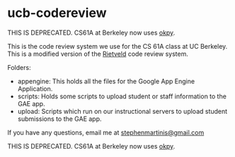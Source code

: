 ucb-codereview
==============

THIS IS DEPRECATED. CS61A at Berkeley now uses [okpy](github.com/Cal-CS-61A-Staff/ok).

This is the code review system we use for the CS 61A class at UC Berkeley. This is a modified version of the [Rietveld](http://code.google.com/p/rietveld/) code review system.

Folders:
- appengine: This holds all the files for the Google App Engine Application.
- scripts: Holds some scripts to upload student or staff information to the GAE app.
- upload: Scripts which run on our instructional servers to upload student submissions to the GAE app.

If you have any questions, email me at stephenmartinis@gmail.com

THIS IS DEPRECATED. CS61A at Berkeley now uses [okpy](github.com/Cal-CS-61A-Staff/ok).
